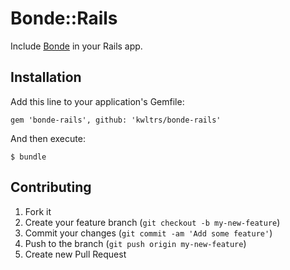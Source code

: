 # Bonde::Rails

Include [Bonde](https://github.com/kwltrs/bonde) in your Rails app.

## Installation

Add this line to your application's Gemfile:

    gem 'bonde-rails', github: 'kwltrs/bonde-rails'

And then execute:

    $ bundle

## Contributing

1. Fork it
2. Create your feature branch (`git checkout -b my-new-feature`)
3. Commit your changes (`git commit -am 'Add some feature'`)
4. Push to the branch (`git push origin my-new-feature`)
5. Create new Pull Request
